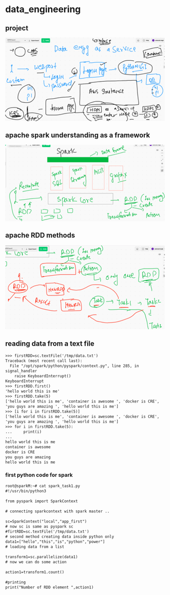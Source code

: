 # data_engineering

## project 

<img src="pr.png">

## apache spark  understanding as a framework 

<img src="spark.png">

## apache RDD methods 

<img src="rdd.png">

## reading data from a text file 

```
>>> firstRDD=sc.textFile('/tmp/data.txt')
Traceback (most recent call last):
  File "/opt/spark/python/pyspark/context.py", line 285, in signal_handler
    raise KeyboardInterrupt()
KeyboardInterrupt
>>> firstRDD.first()
'hello world this is me'                                                        
>>> firstRDD.take(5)
['hello world this is me', 'container is awesome ', 'docker is CRE', 'you guys are amazing ', 'hello world this is me']
>>> [i for i in firstRDD.take(5)]
['hello world this is me', 'container is awesome ', 'docker is CRE', 'you guys are amazing ', 'hello world this is me']
>>> for i in firstRDD.take(5):
...     print(i)
... 
hello world this is me
container is awesome 
docker is CRE
you guys are amazing 
hello world this is me

```

### first python code for spark 

```
root@sparkM:~# cat spark_task1.py 
#!/usr/bin/python3

from pyspark import SparkContext

# connecting sparkcontext with spark master ..

sc=SparkContext("local","app_first")
# now sc is same as pyspark sc
#firtRDD=sc.textFile('/tmp/data.txt')
# second method creating data inside python only 
data1=["hello","this","is","python","power"]
# loading data from a list

transform1=sc.parallelize(data1)
# now we can do some action 

action1=transform1.count()

#printing
print("Number of RDD element ",action1)


```

